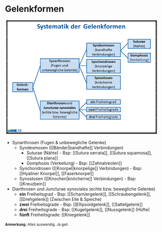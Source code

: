 # Gelenkformen

![](attachments/gelenkformen.png)

- Synarthrosen (Fugen & unbewegliche Gelenke)
  - Syndesmosen ([[Bänder|bandhafte]] Verbindungen)
    - Suturae (Nähte) - Bsp: [[Sutura serrata]], [[Sutura squamosa]], [[Sutura plana]]
    - Gomphosis (Verkeilung) - Bsp: [[Zahnalveolen]]
  - Synchondrosen ([[Knorpel|knorpelige]] Verbindungen) - Bsp: [[Hyaliner Knorpel]], [[Faserknorpel]]
  - Synostosen ([[Knochen|knöcherne]] Verbindungen) - Bsp: [[Kreuzbein]]
- Diarthrosen und Juncturae synoviales (echte bzw. bewegliche Gelenke)
  - **ein** Freiheitsgrad - Bsp: [[Scharniergelenk]], [[Schraubengelenk]], [[Drehgelenk]] (Zwischen Elle & Speiche)
  - **zwei** Freiheitsgrade - Bsp: [[Ellipsoidgelenk]], [[Sattelgelenk]]
  - **drei** Freiheitsgrade - Bsp: [[Kugelgelenk]], [[Nussgelenk]] (Hüfte)
  - **fünft** Freiheitsgrade: [[Kniegelenk]]

<small>**Anmerkung:** Alles auswendig. Ja geil.</small>

